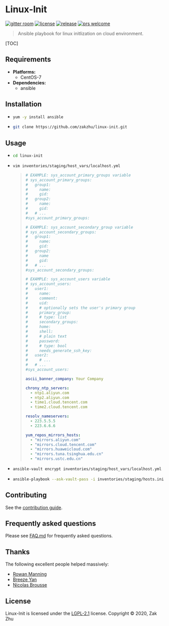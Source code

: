 # Linux-Init

<!-- [![build status][shield-build]][info-build] -->

[![gitter room][shield-gitter]][info-gitter]
[![license][shield-license]][info-license]
[![release][shield-release]][info-release]
[![prs welcome][shield-prs]][info-prs]

> Ansible playbook for linux initlization on cloud environment.

[TOC]

## Requirements

- **Platforms:**
  - CentOS-7
- **Dependencies:**
  - ansible

## Installation

- ```bash
  yum -y install ansible
  ```

- ```bash
  git clone https://github.com/zakzhu/linux-init.git
  ```

## Usage

- ```bash
  cd linux-init
  ```
- ```bash
  vim inventories/staging/host_vars/localhost.yml
  ```

  > ```yaml
  > # EXAMPLE: sys_account_primary_groups variable
  > # sys_account_primary_groups:
  > #   group1:
  > #     name:
  > #     gid:
  > #   group2:
  > #     name:
  > #     gid:
  > #   # ...
  > #sys_account_primary_groups:
  >
  > # EXAMPLE: sys_account_secondary_group variable
  > # sys_account_secondary_groups:
  > #   group1:
  > #     name:
  > #     gid:
  > #   group2:
  > #     name
  > #     gid:
  > #   # ...
  > #sys_account_secondary_groups:
  >
  > # EXAMPLE: sys_account_users variable
  > # sys_account_users:
  > #   user1:
  > #     name:
  > #     comment:
  > #     uid:
  > #     # optionally sets the user's primary group
  > #     primary_group:
  > #     # type: list
  > #     secondary_groups:
  > #     home:
  > #     shell:
  > #     # plain text
  > #     password:
  > #     # type: bool
  > #     needs_generate_ssh_key:
  > #   user2:
  > #     # ...
  > #   # ...
  > #sys_account_users:
  >
  > ascii_banner_company: Your Company
  >
  > chrony_ntp_servers:
  >   - ntp1.aliyun.com
  >   - ntp2.aliyun.com
  >   - time1.cloud.tencent.com
  >   - time2.cloud.tencent.com
  >
  > resolv_nameservers:
  >   - 223.5.5.5
  >   - 223.6.6.6
  >
  > yum_repos_mirrors_hosts:
  >   - "mirrors.aliyun.com"
  >   - "mirrors.cloud.tencent.com"
  >   - "mirrors.huaweicloud.com"
  >   - "mirrors.tuna.tsinghua.edu.cn"
  >   - "mirrors.ustc.edu.cn"
  > ```

- ```bash
  ansible-vault encrypt inventories/staging/host_vars/localhost.yml
  ```

- ```bash
  ansible-playbook --ask-vault-pass -i inventories/staging/hosts.ini site.yml
  ```

## Contributing

See the [contribution guide][info-contribute].

## Frequently asked questions

Please see [FAQ.md][info-faq] for frequently asked questions.

## Thanks

The following excellent people helped massively:

- [Rowan Manning](https://rowanmanning.com)
- [Breeze Yan](https://github.com/yanruogu)
- [Nicolas Brousse](https://www.shell-tips.com/)

## License

Linux-Init is licensed under the [LGPL-2.1][info-license] license.
Copyright &copy; 2020, Zak Zhu

[info-build]: https://travis-ci.org/github/zakzhu/linux-init
[info-contribute]: CONTRIBUTING.md
[info-faq]: FAQ.md
[info-gitter]: https://gitter.im/zakzhu/linux-init
[info-license]: LICENSE
[info-release]: https://github.com/zakzhu/linux-init/releases
[info-prs]: https://github.com/zakzhu/linux-init/pulls
[shield-build]: https://img.shields.io/travis/zakzhu/linux-init
[shield-gitter]: https://img.shields.io/gitter/room/zakzhu/linux-init
[shield-license]: https://img.shields.io/github/license/zakzhu/linux-init
[shield-release]: https://img.shields.io/github/v/release/zakzhu/linux-init
[shield-prs]: https://img.shields.io/badge/PRs-welcome-brightgreen

